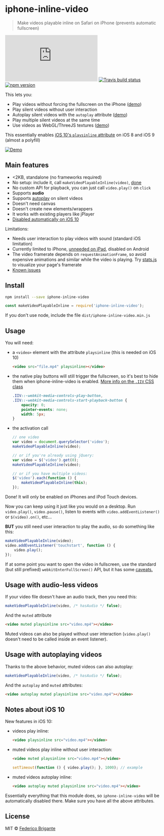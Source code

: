 # iphone-inline-video

> Make videos playable inline on Safari on iPhone (prevents automatic fullscreen)

[![gzipped size][badge-gzip]](#no-link)
[![Travis build status][badge-travis]][link-travis]
[![npm version][badge-version]][link-npm]

  [badge-gzip]: https://badges.herokuapp.com/size/github/bfred-it/iphone-inline-video/master/dist/iphone-inline-video.min.js?gzip=true&label=gzipped%20size
  [badge-ios]: https://img.shields.io/badge/iOS%20Safari-8%20%E2%80%93%209.3-brightgreen.svg
  [badge-travis]: https://api.travis-ci.org/bfred-it/iphone-inline-video.svg
  [badge-version]: https://img.shields.io/npm/v/iphone-inline-video.svg
  [link-travis]: https://travis-ci.org/bfred-it/iphone-inline-video
  [link-npm]: https://www.npmjs.com/package/iphone-inline-video

This lets you:

- Play videos without forcing the fullscreen on the iPhone ([demo](http://bfred-it.github.io/iphone-inline-video/demo/))
- Play silent videos without user interaction
- Autoplay silent videos with the `autoplay` attribute ([demo](http://bfred-it.github.io/iphone-inline-video/demo/autoplay.html))
- Play multiple silent videos at the same time
- Use videos as WebGL/ThreeJS textures ([demo](http://bfred-it.github.io/iphone-inline-video/demo/threejs.html))

This essentially enables [iOS 10's `playsinline` attribute](#notes-about-ios-10) on iOS 8 and iOS 9 (almost a polyfill)

[![Demo](http://bfred-it.github.io/iphone-inline-video/demo/demo-preview.gif)](http://bfred-it.github.io/iphone-inline-video/demo/)

## Main features

- <2KB, standalone (no frameworks required)
- No setup: include it, call `makeVideoPlayableInline(video)`, [done](#usage)
- No custom API for playback, you can just call `video.play()` on `click`
- Supports **audio**
- Supports [autoplay](#usage-with-autoplaying-videos) on silent videos
- Doesn't need canvas
- Doesn't create new elements/wrappers
- It works with existing players like jPlayer
- [Disabled automatically on iOS 10](#notes-about-ios-10)

Limitations:

- Needs user interaction to play videos with sound (standard iOS limitation)
- Currently limited to iPhone, [unneeded on iPad](https://github.com/bfred-it/iphone-inline-video/issues/48), disabled on Android
- The video framerate depends on `requestAnimationFrame`, so avoid expensive animations and similar while the video is playing. Try [stats.js](https://github.com/mrdoob/stats.js/) to visualize your page's framerate
- [Known issues](https://github.com/bfred-it/iphone-inline-video/labels/known%20issue)

## Install

```sh
npm install --save iphone-inline-video
```
```js
const makeVideoPlayableInline = require('iphone-inline-video');
```

If you don't use node, include the file `dist/iphone-inline-video.min.js`

## Usage

You will need:

- a `<video>` element with the attribute `playsinline` (this is needed on iOS 10)

	```html
	<video src="file.mp4" playsinline></video>
	```
	
- the native play buttons will still trigger the fullscreen, so it's best to hide them when iphone-inline-video is enabled. [More info on the `.IIV` CSS class](https://github.com/bfred-it/iphone-inline-video/issues/72#issuecomment-247629743)

	```css
	.IIV::-webkit-media-controls-play-button,
	.IIV::-webkit-media-controls-start-playback-button {
	    opacity: 0;
	    pointer-events: none;
	    width: 5px;
	}
	```
	
- the activation call  

	```js
	// one video
	var video = document.querySelector('video');
	makeVideoPlayableInline(video);
	```
	
	```js
	// or if you're already using jQuery:
	var video = $('video').get(0);
	makeVideoPlayableInline(video);
	```
	
	```js
	// or if you have multiple videos:
	$('video').each(function () {
		makeVideoPlayableInline(this);
	});
	```

Done! It will only be enabled on iPhones and iPod Touch devices.

Now you can keep using it just like you would on a desktop. Run `video.play()`, `video.pause()`, listen to events with `video.addEventListener()` or `$(video).on()`, etc...

**BUT** you still need user interaction to play the audio, so do something like this:

```js
makeVideoPlayableInline(video);
video.addEventListener('touchstart', function () {
	video.play();
});
```

If at some point you want to open the video in fullscreen, use the standard (but still prefixed) `webkitEnterFullScreen()` API, but it has some [caveats.](https://github.com/bfred-it/iphone-inline-video/issues/33)

## Usage with audio-less videos

If your video file doesn't have an audio track, then you need this:

```js
makeVideoPlayableInline(video, /* hasAudio */ false);
```

And the `muted` attribute

```html
<video muted playsinline src="video.mp4"></video>
```

Muted videos can also be played without user interaction (`video.play()` doesn't need to be called inside an event listener).

## Usage with autoplaying videos

Thanks to the above behavior, muted videos can also autoplay:

```js
makeVideoPlayableInline(video, /* hasAudio */ false);
```

And the `autoplay` and `muted` attributes:

```html
<video autoplay muted playsinline src="video.mp4"></video>
```

## Notes about iOS 10

New features in iOS 10:

* videos play inline:  

    ```html
    <video playsinline src="video.mp4"></video>
    ```

* muted videos play inline without user interaction:  

    ```html
    <video muted playsinline src="video.mp4"></video>
    ```
    ```js
    setTimeout(function () { video.play(); }, 1000); // example
    ```

* muted videos autoplay inline:  

    ```html
    <video autoplay muted playsinline src="video.mp4"></video>
    ```

Essentially everything that this module does, so `iphone-inline-video` will be automatically disabled there. Make sure you have all the above attributes.

## License

MIT © [Federico Brigante](http://twitter.com/bfred_it)

